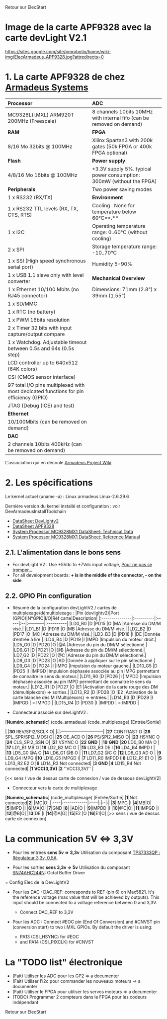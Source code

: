 Retour sur ElecStart

# Image de la carte APF9328 avec la carte devLight V2.1 #
https://sites.google.com/site/pmrobotix/home/wiki-img/ElecArmadeus_APF9328.jpg?attredirects=0

# 1. La carte APF9328 de chez [Armadeus Systems](http://www.armadeus.com) #

| **Processor** | **ADC** |
|:--------------|:--------|
|    MC9328L(i.MXL) ARM920T 200MHz (Freescale)| 8 channels 10bits 10MHz with internal fifo (can be removed on demand)|
| **RAM**       | **FPGA** |
|    8/16 Mo 32bits @ 100MHz|   Xilinx Spartan3 with 200k gates (50k FPGA or 400k FPGA optional)|
| **Flash**     | **Power supply** |
|    4/8/16 Mo 16bits @ 100MHz| +3.3V supply 5%. typical power consumption: 300mW (without the FPGA)|
| **Peripherals** |    Two power saving modes|
|    1 x RS232 (RX/TX)| **Environment** |
|    1 x RS232 TTL levels (RX, TX, CTS, RTS)| Cooling : None for temperature below 60°C**.**|
|    1 x I2C    | Operating temperature range: 0..60°C (without cooling)|
|    2 x SPI    | Storage temperature range: -10..70°C |
|    1 x SSI (High speed synchronous serial port)| Humidity 5-90%|
|    1 x USB 1.1 slave only with level converter| **Mechanical Overview** |
|    1 x Ethernet 10/100 Mbits (no RJ45 connector)| Dimensions: 71mm (2.8") x 39mm (1.55")|
|    1 x SD/MMC |
|    1 x RTC (no battery)|
|    1 x PWM 16bits resolution|
|    2 x Timer 32 bits with input capture/output compare|
|    1 x Watchdog. Adjustable timeout between 0.5s and 64s (0.5s step)|
|    LCD controller up to 640x512 (64K colors)|
|    CSI (CMOS sensor interface)|
|    97 total I/O pins multiplexed with most dedicated functions for pin efficiency (GPIO)|
|    JTAG (Debug (ICE) and test)|
| **Ethernet**  |
|    10/100Mbits (can be removed on demand)|
| **DAC**       |
|    2 channels 10bits 400kHz (can be removed on demand)|

L'association qui en découle [Armadeus Project Wiki](http://www.armadeus.org)

# 2. Les spécifications #

Le kernel actuel (uname -a) : Linux armadeus Linux-2.6.29.6

Dernière version du kernel installé et configuration : voir DevArmadeusInstallToolchain

  * [DataSheet DevLightv2](http://www.armadeus.com/_downloads/apf9328DevLight/)
  * [DataSheet APF9328](http://www.armadeus.com/_downloads/apf9328/documentation/dataSheet_APF9328.pdf)
  * [System Processor MC9328MX1 DataSheet: Technical Data](http://www.freescale.com/files/32bit/doc/data_sheet/MC9328MX1.pdf)
  * [System Processor MC9328MX1 DataSheet: Reference Manual](http://www.freescale.com/files/32bit/doc/ref_manual/MC9328MX1RM.pdf?fpsp=1&WT_TYPE=Reference%20Manuals&WT_VENDOR=FREESCALE&WT_FILE_FORMAT=pdf&WT_ASSET=Documentation)

## 2.1. L'alimentation dans le bons sens ##

  * For devLight V2 : Use +5Vdc to +7Vdc input voltage, [Pour ne pas se tromper...](http://www.armadeus.com/wiki/index.php?title=Development_boards_power_supply)
  * For all development boards: **+ is in the middle of the connector, - on the side**

## 2.2. GPIO Pin configuration ##

  * Résumé de la configuration devLightV2 / cartes de multiplexage/démultiplexage :
|Pin (devlightv2)|Port (GPIO)|N°GPIO|I/O|Réf carte|Description|
|:---------------|:----------|:-----|:--|:--------|:----------|
|LD0\_B0         |D          |PD15  |O  |MA       |Adresse du DM/M visé.|
|LD1\_B1         |D          |PD16  |O  |MB       |Adresse du DM/M visé.|
|LD2\_B2         |D          |PD17  |O  |MC       |Adresse du DM/M visé.|
|LD3\_B3         |D          |PD18  |I  |DE       |Donnée d’entrée à lire.|
|LD4\_B4         |D          |PD19  |I  |IMPD     |Impulsion du moteur droit.|
|LD5\_G0         |D          |PD20  |O  |@A       |Adresse du pin du DM/M sélectionné.|
|LD6\_G1         |D          |PD21  |O  |@B       |Adresse du pin du DM/M sélectionné.|
|LD7\_G2         |D          |PD22  |O  |@C       |Adresse du pin du DM/M sélectionné.|
|LD8\_G3         |D          |PD23  |O  |AD       |Donnée à appliquer sur le pin sélectionné.|
|LD9\_G4         |D          |PD24  |I  |IMPG     |Impulsion du moteur gauche.|
|LD10\_G5        |D          |PD25  |I  |IMPGD    |Impulsion déphasée associée au pin IMPG permettant de connaitre le sens du moteur.|
|LD11\_R0        |D          |PD26  |I  |IMPDD    |Impulsion déphasée associée au pin IMPD permettant de connaitre le sens du moteur.|
|LD12\_R1        |D          |PD27  |O  |E1       |Activation de la carte rouge des DM (démultiplexors) => sorties.|
|LD13\_R2        |D          |PD28  |O  |E2       |Activation de la carte blanche des M (Multiplexors) => entrées.|
|LD14\_R3        |D          |PD29  |I  |IMPGD    | = IMPGD   |
|LD15\_R4        |D          |PD30  |I  |IMPDD    | = IMPDD   |

  * Connecteur associé sur devLightV2 :

[**Numéro\_schematic**] (code\_armadeus) (code\_multiplexage)  [Entrée/Sortie]

| |**30** REV/SPI2/SCLK O|
|:|:---------------------|
|**27** CONTRAST O   |**28** SPL\_SPR/SPI2\_MOSI O|
|**25** OE\_ACD O      |**26** PS/SPI2\_MISO O|
|**23** HSYNC O       |**24** CLS\_SPI2\_SSN O|
|**21** VSYNC O        |**22** **GND**        |
|**19** **GND**          |**20** LD0\_B0 MA O   |
|**17** LD1\_B1 MB O  |**18** LD2\_B2 MC O   |
|**15** LD3\_B3 DE I  |**16** LD4\_B4 IMPD I |
|**13** LD5\_G0 @A O  |**14** LD6\_G1 @B O   |
|**11** LD7\_G2 @C O  |**12** LD8\_G3 AD O   |
|**9**  LD9\_G4 IMPG I|**10** LD10\_G5 IMPGD I|
|**7**  LD11\_R0 IMPDD I|**8** LD12\_R1 E1 O   |
|**5**  LD13\_R2 E2 O |**6** LD14\_R3 Not connected|
|**3**  **GND**          |**4** LD15\_R4 Not connected|
|**1**  **VCC(3,3V)**    |**2** ''VCC(3,3V)''   |

[<< sens / vue de dessus carte de connexion / vue de dessous devLightV2]

  * Connecteur vers la carte de multiplexage

[**Numéro\_schematic**] (code\_multiplexage)  [Entrée/Sortie]
|**1**|Not connected|**2**| |MC|O|
|:----|:------------|:----|:|:-|:|
|**3**|IMPG         |I    |**4**|MB|O|
|**5**|IMPD         |I    |**6**|MA|O|
|**7**|GND          |**8**| |AD|O |
|**9**|IMPDD        |I    |**10**|@C|O|
|**11**|IMPGD        |I    |**12**|@B|O|
|**13**|DE           |I    |**14**|@A|O|
|**15**|E2           |O    |**16**|E1|O|
[>> sens / vue de dessus carte de connexion]

# La communication 5V <=> 3,3V #

  * Pour les entrées **sens 5v => 3,3v**
Utilisation du composant [TPS7333QP : Régulateur 3,3v, 0,5A](http://www.datasheetcatalog.org/datasheet2/1/03pe5pihyt1rj55dhsuxk1et037y.pdf).

  * Pour les sorties **sens 3,3v => 5v**
Utilisation du composant [SN74AHC244N](http://www.datasheetcatalog.org/datasheet2/e/0lzrsr4j7opqkakja3teqcgjyhwy.pdf): Octal Buffer Driver

= Config Elec de la DevLightV2
  * Pour les DAC : DAC\_REF: corresponds to REF (pin 6) on Max5821. It's the reference voltage (max value that will be achieved by outputs). This input should be connected to a voltage reference between 0 and 3,3V.
    * Connect DAC\_REF to 3,3V

  * Pour les ADC : Connect #EOC pin (End Of Conversion) and #CNVST pin (conversion start) to two i.MXL GPIOs. By default the driver is using:
    * PA13 (CSI\_HSYNC) for #EOC
    * and PA14 (CSI\_PIXCLK) for #CNVST

# La "TODO list" électronique #

  * (Fait) Utiliser les ADC pour les GP2 => a documenter
  * (Fait) Utiliser l'i2c pour commander les nouveaux moteurs => a documenter
  * (Fait) Utiliser le FPGA pour utiliser les servos moteurs => a documenter
  * (TODO) Programmer 2 compteurs dans le FPGA pour les codeurs indépendant




Retour sur ElecStart